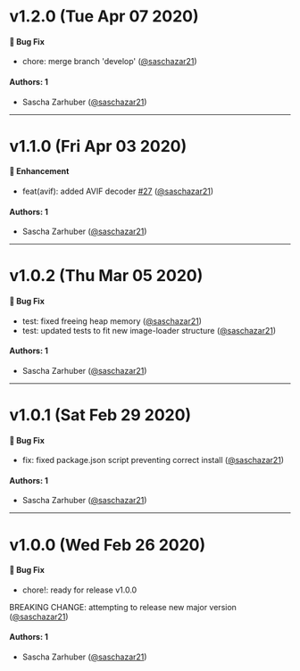# v1.2.0 (Tue Apr 07 2020)

#### 🐛 Bug Fix

- chore: merge branch 'develop' ([@saschazar21](https://github.com/saschazar21))

#### Authors: 1

- Sascha Zarhuber ([@saschazar21](https://github.com/saschazar21))

---

# v1.1.0 (Fri Apr 03 2020)

#### 🚀 Enhancement

- feat(avif): added AVIF decoder [#27](https://github.com/saschazar21/webassembly/pull/27) ([@saschazar21](https://github.com/saschazar21))

#### Authors: 1

- Sascha Zarhuber ([@saschazar21](https://github.com/saschazar21))

---

# v1.0.2 (Thu Mar 05 2020)

#### 🐛  Bug Fix

- test: fixed freeing heap memory  ([@saschazar21](https://github.com/saschazar21))
- test: updated tests to fit new image-loader structure  ([@saschazar21](https://github.com/saschazar21))

#### Authors: 1

- Sascha Zarhuber ([@saschazar21](https://github.com/saschazar21))

---

# v1.0.1 (Sat Feb 29 2020)

#### 🐛  Bug Fix

- fix: fixed package.json script preventing correct install  ([@saschazar21](https://github.com/saschazar21))

#### Authors: 1

- Sascha Zarhuber ([@saschazar21](https://github.com/saschazar21))

---

# v1.0.0 (Wed Feb 26 2020)

#### 🐛  Bug Fix

- chore!: ready for release v1.0.0

BREAKING CHANGE: attempting to release new major version  ([@saschazar21](https://github.com/saschazar21))

#### Authors: 1

- Sascha Zarhuber ([@saschazar21](https://github.com/saschazar21))